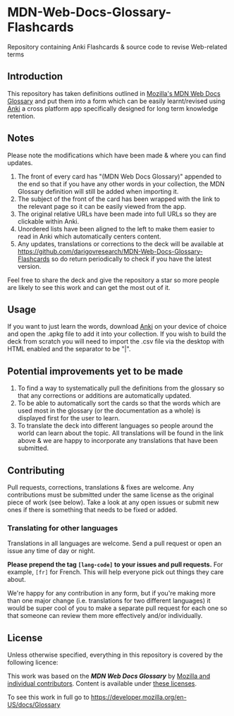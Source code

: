 # MDN-Web-Docs-Glossary-Flashcards
Repository containing Anki Flashcards &amp; source code to revise Web-related terms

## Introduction
This repository has taken definitions outlined in [Mozilla's MDN Web Docs Glossary](https://developer.mozilla.org/en-US/docs/Glossary) and put them into a form which can be easily learnt/revised using <a href="https://apps.ankiweb.net/">Anki</a> a cross platform app specifically designed for long term knowledge retention.

## Notes
Please note the modifications which have been made & where you can find updates.
1. The front of every card has "(MDN Web Docs Glossary)" appended to the end so that if you have any other words in your collection, the MDN Glossary definition will still be added when importing it.
2. The subject of the front of the card has been wrapped with the link to the relevant page so it can be easily viewed from the app.
3. The original relative URLs have been made into full URLs so they are clickable within Anki.
4. Unordered lists have been aligned to the left to make them easier to read in Anki which automatically centers content.
5. Any updates, translations or corrections to the deck will be available at <a href="https://github.com/darigovresearch/MDN-Web-Docs-Glossary-Flashcards">https://github.com/darigovresearch/MDN-Web-Docs-Glossary-Flashcards</a> so do return periodically to check if you have the latest version.

Feel free to share the deck and give the repository a star so more people are likely to see this work and can get the most out of it.

## Usage
If you want to just learn the words, download <a href="https://apps.ankiweb.net/">Anki</a> on your device of choice and open the .apkg file to add it into your collection. If you wish to build the deck from scratch you will need to import the .csv file via the desktop with HTML enabled and the separator to be "|".

## Potential improvements yet to be made
1. To find a way to systematically pull the definitions from the glossary so that any corrections or additions are automatically updated.
2. To be able to automatically sort the cards so that the words which are used most in the glossary (or the documentation as a whole) is displayed first for the user to learn.
3. To translate the deck into different languages so people around the world can learn about the topic. All translations will be found in the link above & we are happy to incorporate any translations that have been submitted.

## Contributing
Pull requests, corrections, translations & fixes are welcome. Any contributions must be submitted under the same license as the original piece of work (see below). Take a look at any open issues or submit new ones if there is something that needs to be fixed or added.

### Translating for other languages
Translations in all languages are welcome. Send a pull request or open an issue any time of day or night.

**Please prepend the tag `[lang-code]` to your issues and pull requests.** For example, `[fr]` for French. This will help everyone pick out things they care about.

We're happy for any contribution in any form, but if you're making more than one major change (i.e. translations for two different languages) it would be super cool of you to make a separate pull request for each one so that someone can review them more effectively and/or individually.

## License
Unless otherwise specified, everything in this repository is covered by the following licence:

This work was based on the ***MDN Web Docs Glossary*** by [Mozilla and individual contributors](https://developer.mozilla.org/en-US/docs/Glossary). Content is available under [these licenses](https://developer.mozilla.org/docs/MDN/About#Copyrights_and_licenses).

To see this work in full go to https://developer.mozilla.org/en-US/docs/Glossary
